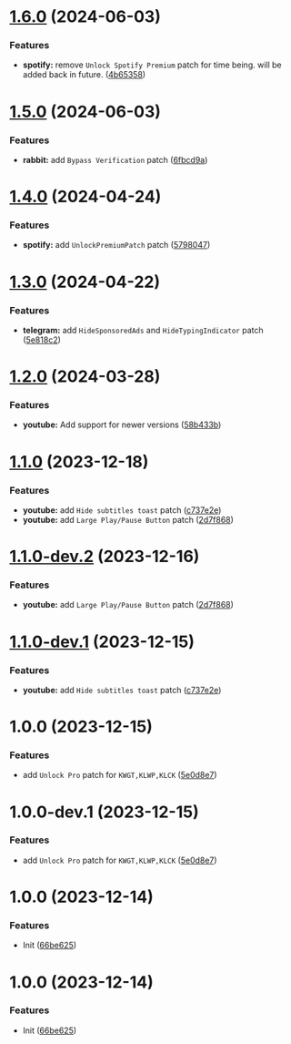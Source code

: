 # [1.6.0](https://github.com/Aunali321/ReVancedExperiments/compare/v1.5.0...v1.6.0) (2024-06-03)


### Features

* **spotify:** remove `Unlock Spotify Premium` patch for time being. will be added back in future. ([4b65358](https://github.com/Aunali321/ReVancedExperiments/commit/4b653586a3f0e5547f0c249194741ed720a70093))

# [1.5.0](https://github.com/Aunali321/ReVancedExperiments/compare/v1.4.0...v1.5.0) (2024-06-03)


### Features

* **rabbit:** add `Bypass Verification` patch ([6fbcd9a](https://github.com/Aunali321/ReVancedExperiments/commit/6fbcd9a19d07b93c0c83ea5402a3203da0eeafe5))

# [1.4.0](https://github.com/Aunali321/ReVancedExperiments/compare/v1.3.0...v1.4.0) (2024-04-24)


### Features

* **spotify:** add `UnlockPremiumPatch` patch ([5798047](https://github.com/Aunali321/ReVancedExperiments/commit/57980475f0fc6f5d4fb4dd909dfefe2f4b50dc84))

# [1.3.0](https://github.com/Aunali321/ReVancedExperiments/compare/v1.2.0...v1.3.0) (2024-04-22)


### Features

* **telegram:** add `HideSponsoredAds` and `HideTypingIndicator` patch ([5e818c2](https://github.com/Aunali321/ReVancedExperiments/commit/5e818c21c6a1db1a5336ea1bcd3242297e85c8c6))

# [1.2.0](https://github.com/Aunali321/ReVancedExperiments/compare/v1.1.0...v1.2.0) (2024-03-28)


### Features

* **youtube:** Add support for newer versions ([58b433b](https://github.com/Aunali321/ReVancedExperiments/commit/58b433b3fd8e5ba027910407dfe575081d00e98f))

# [1.1.0](https://github.com/Aunali321/ReVancedExperiments/compare/v1.0.0...v1.1.0) (2023-12-18)


### Features

* **youtube:** add `Hide subtitles toast` patch ([c737e2e](https://github.com/Aunali321/ReVancedExperiments/commit/c737e2e2c11377c86d47fa7deab2f27f850f2bd9))
* **youtube:** add `Large Play/Pause Button` patch ([2d7f868](https://github.com/Aunali321/ReVancedExperiments/commit/2d7f8681c03764a549ad5bbccfe3caa94f63e30b))

# [1.1.0-dev.2](https://github.com/Aunali321/ReVancedExperiments/compare/v1.1.0-dev.1...v1.1.0-dev.2) (2023-12-16)


### Features

* **youtube:** add `Large Play/Pause Button` patch ([2d7f868](https://github.com/Aunali321/ReVancedExperiments/commit/2d7f8681c03764a549ad5bbccfe3caa94f63e30b))

# [1.1.0-dev.1](https://github.com/Aunali321/ReVancedExperiments/compare/v1.0.0...v1.1.0-dev.1) (2023-12-15)


### Features

* **youtube:** add `Hide subtitles toast` patch ([c737e2e](https://github.com/Aunali321/ReVancedExperiments/commit/c737e2e2c11377c86d47fa7deab2f27f850f2bd9))

# 1.0.0 (2023-12-15)


### Features

* add `Unlock Pro` patch for `KWGT,KLWP,KLCK` ([5e0d8e7](https://github.com/Aunali321/ReVancedExperiments/commit/5e0d8e70c8ad61f78137e4893747a651093f2a7f))

# 1.0.0-dev.1 (2023-12-15)


### Features

* add `Unlock Pro` patch for `KWGT,KLWP,KLCK` ([5e0d8e7](https://github.com/Aunali321/ReVancedExperiments/commit/5e0d8e70c8ad61f78137e4893747a651093f2a7f))

# 1.0.0 (2023-12-14)


### Features

* Init ([66be625](https://github.com/ReVanced/revanced-patches-template/commit/66be625f25ee2d678dac62a5bf4daa631284f8f6))

# 1.0.0 (2023-12-14)


### Features

* Init ([66be625](https://github.com/ReVanced/revanced-patches-template/commit/66be625f25ee2d678dac62a5bf4daa631284f8f6))
